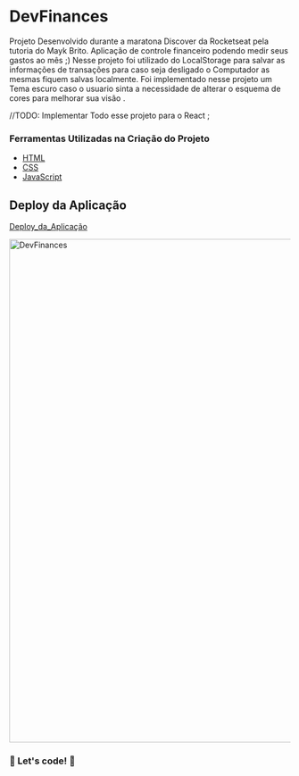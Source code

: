 # DevFinances

Projeto Desenvolvido durante a maratona Discover da Rocketseat pela tutoria do Mayk Brito.
Aplicação de controle financeiro podendo medir seus gastos ao mês  ;) 
Nesse projeto foi utilizado do LocalStorage para salvar as informações de transações para caso seja desligado o Computador as mesmas fiquem salvas localmente.
Foi implementado nesse projeto um Tema escuro caso o usuario sinta a necessidade de alterar o esquema de cores para melhorar sua visão . 

//TODO: Implementar Todo esse projeto para o React ;


### Ferramentas Utilizadas na Criação do Projeto  

* [HTML](https://www.w3schools.com/html/)
* [CSS](https://developer.mozilla.org/pt-BR/docs/Web/CSS)
* [JavaScript](https://developer.mozilla.org/en-US/docs/Web/JavaScript)

## Deploy da Aplicação 

[Deploy_da_Aplicação](https://dev-finance.hmontarroyos.vercel.app/)






<img width="902" alt="DevFinances" src="https://user-images.githubusercontent.com/60220406/107148450-d737bb80-6931-11eb-83d5-e515927bb76e.png">



### 🚀 Let's code! 🚀 ###

